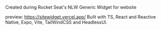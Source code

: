 Created during Rocket Seat's NLW
Generic Widget for website

preview: https://sitewidget.vercel.app/
Built with TS, React and Reactive Native, Expo, Vite, TailWindCSS and HeadlessUI.
